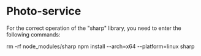 # Photo-service

For the correct operation of the "sharp" library, you need to enter the following commands:

rm -rf node_modules/sharp
npm install --arch=x64 --platform=linux sharp
